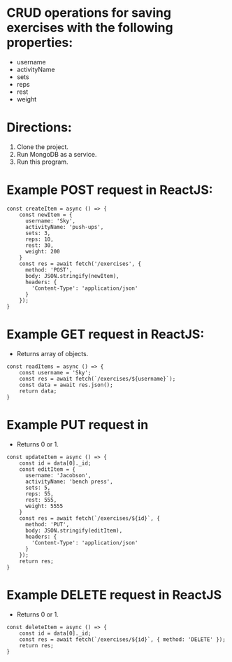 # CRUD operations for saving exercises with the following properties:
 * username
 * activityName
 * sets
 * reps
 * rest
 * weight

# Directions:
1. Clone the project.
2. Run MongoDB as a service.
3. Run this program.

# Example POST request in ReactJS:
```
const createItem = async () => {
    const newItem = {
      username: 'Sky',
      activityName: 'push-ups',
      sets: 3,
      reps: 10,
      rest: 30,
      weight: 200
    }
    const res = await fetch('/exercises', {
      method: 'POST',
      body: JSON.stringify(newItem),
      headers: {
        'Content-Type': 'application/json'
      }
    });
}
```

# Example GET request in ReactJS:
* Returns array of objects.
```
const readItems = async () => {
    const username = 'Sky';
    const res = await fetch(`/exercises/${username}`);
    const data = await res.json();
    return data;
}
```

# Example PUT request in 
* Returns 0 or 1.
```
const updateItem = async () => {
    const id = data[0]._id;
    const editItem = {
      username: 'Jacobson',
      activityName: 'bench press',
      sets: 5,
      reps: 55,
      rest: 555,
      weight: 5555
    }
    const res = await fetch(`/exercises/${id}`, {
      method: 'PUT',
      body: JSON.stringify(editItem),
      headers: {
        'Content-Type': 'application/json'
      }
    });
    return res;
}
```

# Example DELETE request in ReactJS
* Returns 0 or 1.
```
const deleteItem = async () => {
    const id = data[0]._id;
    const res = await fetch(`/exercises/${id}`, { method: 'DELETE' });
    return res;
}
```